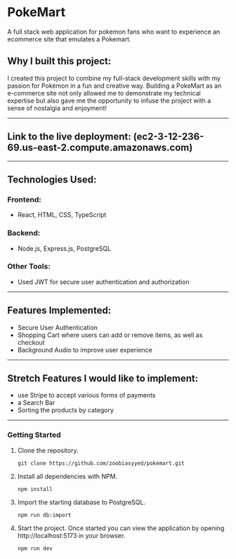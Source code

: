 # PokeMart

A full stack web application for pokemon fans who want to experience an ecommerce site that emulates a Pokemart.

## Why I built this project: 

I created this project to combine my full-stack development skills with my passion for Pokémon in a fun and creative way. Building a PokeMart as an e-commerce site not only allowed me to demonstrate my technical expertise but also gave me the opportunity to infuse the project with a sense of nostalgia and enjoyment!

---

## Link to the live deployment: (ec2-3-12-236-69.us-east-2.compute.amazonaws.com)

---

## Technologies Used: 
### Frontend: 
- React, HTML, CSS, TypeScript
### Backend: 
- Node.js, Express.js, PostgreSQL
### Other Tools: 
- Used JWT for secure user authentication and authorization

---

## Features Implemented: 
- Secure User Authentication
- Shopping Cart where users can add or remove items, as well as checkout
- Background Audio to improve user experience

---

## Stretch Features I would like to implement: 
- use Stripe to accept various forms of payments
- a Search Bar
- Sorting the products by category

---

### Getting Started

1. Clone the repository.

    ```shell
    git clone https://github.com/zoobiasyyed/pokemart.git
    ```

1. Install all dependencies with NPM.

    ```shell
    npm install
    ```

1. Import the starting database to PostgreSQL.

    ```shell
    npm run db:import
    ```

1. Start the project. Once started you can view the application by opening http://localhost:5173 in your browser.

    ```shell
    npm run dev
    ```

